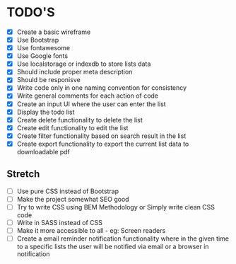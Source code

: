 # TODO'S

- [x] Create a basic wireframe
- [x] Use Bootstrap
- [x] Use fontawesome
- [x] Use Google fonts
- [x] Use localstorage or indexdb to store lists data
- [x] Should include proper meta description
- [x] Should be responisve
- [x] Write code only in one naming convention for consistency
- [x] Write general comments for each action of code
- [x] Create an input UI where the user can enter the list
- [x] Display the todo list
- [x] Create delete functionality to delete the list
- [x] Create edit functionality to edit the list
- [x] Create filter functionality based on search result in the list
- [x] Create export functionality to export the current list data to downloadable pdf

## Stretch

- [ ] Use pure CSS instead of Bootstrap
- [ ] Make the project somewhat SEO good
- [ ] Try to write CSS using BEM Methodology or Simply write clean CSS code
- [ ] Write in SASS instead of CSS
- [ ] Make it more accessible to all - eg: Screen readers
- [ ] Create a email reminder notification functionality where in the given time to a
      specific lists the user will be notified via email or a browser in notification
